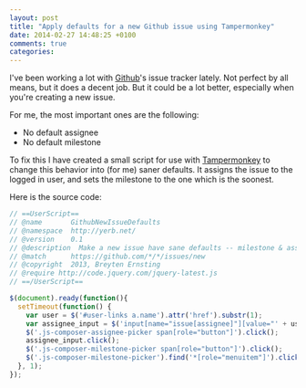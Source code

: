 ```yaml
---
layout: post
title: "Apply defaults for a new Github issue using Tampermonkey"
date: 2014-02-27 14:48:25 +0100
comments: true
categories: 
---
```

I've been working a lot with [Github](https://www.github.com)'s issue tracker lately. Not perfect by all means, but it does a decent job. But it could be a lot better, especially when you're creating a new issue.

<!-- more -->

For me, the most important ones are the following:

* No default assignee
* No default milestone

To fix this I have created a small script for use with [Tampermonkey](http://tampermonkey.net/) to change this behavior into (for me) saner defaults. It assigns the issue to the logged in user, and sets the milestone to the one which is the soonest.

Here is the source code:

``` javascript
// ==UserScript==
// @name       GithubNewIssueDefaults
// @namespace  http://yerb.net/
// @version    0.1
// @description  Make a new issue have sane defaults -- milestone & assignee
// @match      https://github.com/*/*/issues/new
// @copyright  2013, Breyten Ernsting
// @require http://code.jquery.com/jquery-latest.js
// ==/UserScript==

$(document).ready(function(){
  setTimeout(function() {
    var user = $('#user-links a.name').attr('href').substr(1);
    var assignee_input = $('input[name="issue[assignee]"][value="' + user + '"]');
  	$('.js-composer-assignee-picker span[role="button"]').click();
    assignee_input.click();
    $('.js-composer-milestone-picker span[role="button"]').click();
    $('.js-composer-milestone-picker').find('*[role="menuitem"]').click();
  }, 1);
});
```
